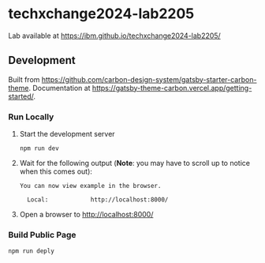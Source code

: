 # techxchange2024-lab2205

Lab available at <https://ibm.github.io/techxchange2024-lab2205/>

## Development

Built from <https://github.com/carbon-design-system/gatsby-starter-carbon-theme>. Documentation at <https://gatsby-theme-carbon.vercel.app/getting-started/>.

### Run Locally

1. Start the development server
   ```
   npm run dev
   ```
2. Wait for the following output (**Note**: you may have to scroll up to notice when this comes out):
   ```
   You can now view example in the browser.
   ⠀
     Local:            http://localhost:8000/
   ```
3. Open a browser to <http://localhost:8000/>

### Build Public Page

```
npm run deply
```
